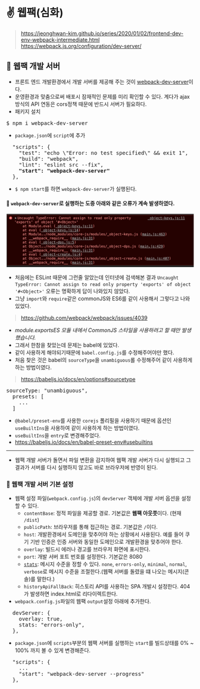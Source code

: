 # ✌ 웹팩(심화)
> https://jeonghwan-kim.github.io/series/2020/01/02/frontend-dev-env-webpack-intermediate.html
> https://webpack.js.org/configuration/dev-server/
## 🌈 웹팩 개발 서버
- 프론트 엔드 개발환경에서 개발 서버를 제공해 주는 것이  [webpack-dev-server](https://webpack.js.org/configuration/dev-server/)이다.
- 운영환경과 맞춤으로써 배포시 잠재적인 문제를 미리 확인할 수 있다. 계다가 ajax 방식의 API 연동은 cors정책 때문에 반드시 서버가 필요하다.
- 패키지 설치
<pre>
$ npm i webpack-dev-server
</pre>
- `package.json`에 `script`에 추가
<pre>
  "scripts": {
    "test": "echo \"Error: no test specified\" && exit 1",
    "build": "webpack",
    "lint": "eslint src --fix",
    <b>"start": "webpack-dev-server"</b>
  },
</pre>
- `$ npm start`를 하면 `webpack-dev-server`가 실행된다.

#### 📌 `webpack-dev-server`로 실행하는 도중 아래와 같은 오류가 계속 발생하였다.

![gg](./img/24.PNG)

- 처음에는 ESLint 때문에 그런줄 알았는데 인터넷에 검색해본 결과 `Uncaught TypeError: Cannot assign to read only property 'exports' of object '#<Object>'` 오류는 명확하게 답이 나와있지 않았다.
- 그냥 `import`와 `require`같은 commonJS와 ES6를 같이 사용해서 그렇다고 나와있었다.
> https://github.com/webpack/webpack/issues/4039

- *module.exportsES 모듈 내에서 CommonJS 스타일을 사용하려고 할 때만 발생했습니다.*
- 그래서 한참을 찾았는데 문제는 babel에 있었다.
- 같이 사용하게 해야되기때문에 `babel.config.js`를 수정해주어야만 했다.
- 처음 찾은 것은 babel의 `sourceType`을 `unambiguous`롤 수정해주어 같이 사용하게 하는 방법이였다.
> https://babeljs.io/docs/en/options#sourcetype
<pre>
sourceType: "unambiguous",
  presets: [
    ...
  ]
</pre>
- `@babel/preset-env`를 사용한 `corejs` 폴리필을 사용하기 때문에 옵션인 `useBuiltIns`을 사용하여 같이 사용하게 하는 방법이였다.
- `useBuiltIns`을 `entry`로 변경해주었다.
- https://babeljs.io/docs/en/babel-preset-env#usebuiltins


---

- 웹팩 개발 서버가 돌면서 파일 변환을 감지하여 웹팩 개발 서버가 다시 실행되고 그 결과가 서버를 다시 실행하지 않고도 바로 브라우저에 반영이 된다.


### 🔸 웹팩 개발 서버 기본 설정
- 웹팩 설정 파일(`webpack.config.js`)의 `devServer` 객체에 개발 서버 옵션을 설정할 수 있다.
  - `contentBase`: 정적 파일을 제공할 경로. 기본값은 **웹팩 아웃풋**이다. (현재 `/dist`)
  - `publicPath`: 브라우저를 통해 접근하는 경로. 기본값은 `/`이다.
  - `host`: 개발환경에서 도메인을 맞추어야 하는 상황에서 사용된다. 예를 들어 쿠기 기반 인증은 인증 서버와 동일한 도메인으로 개발환경을 맞추어야 한다.
  - `overlay`: 빌드시 에러나 경고를 브라우저 화면에 표시한다.
  - `port`: 개발 서버 포트 번호를 설정한다. 기본값은 8080
  - [`stats`](https://webpack.js.org/configuration/dev-server/#devserverstats-): 메시지 수준을 정할 수 있다. `none`, `errors-only`, `minimal`, `normal`, `verbose`로 메시지 수준을 조절한다.(웹팩 서버를 돌렸을 떄 나오는 메시지(콘솔)를 말한다.)
  - `historyApiFallBack`: 히스토리 API를 사용하는 SPA 개발시 설정한다. 404가 발생하면 index.html로 리다이렉트한다.
- `webpack.config.js`파일의 웹팩 `output`설정 아래에 추가한다.
<pre>
  devServer: {
    overlay: true,
    stats: "errors-only",
  },
</pre>
- `package.json`에 `scripts`부분의 웹팩 서버를 실행하는 `start`를 빌드상태를 0% ~ 100% 까지 볼 수 있게 변경해준다.
<pre>
  "scripts": {
    ...
    "start": "webpack-dev-server --progress"
  },
</pre>